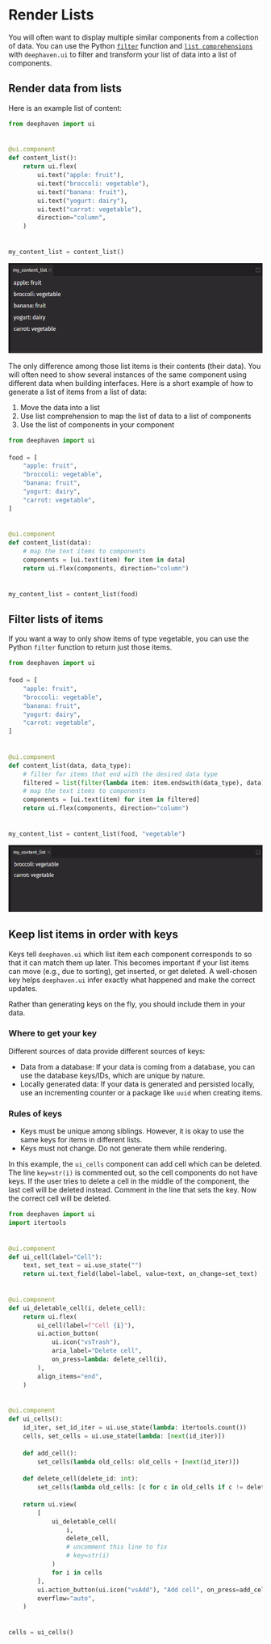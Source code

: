 # Render Lists

You will often want to display multiple similar components from a collection of data. You can use the Python [`filter`](https://docs.python.org/3/library/functions.html#filter) function and [`list comprehensions`](https://docs.python.org/3/tutorial/datastructures.html#list-comprehensions) with `deephaven.ui` to filter and transform your list of data into a list of components.

## Render data from lists

Here is an example list of content:

```python
from deephaven import ui


@ui.component
def content_list():
    return ui.flex(
        ui.text("apple: fruit"),
        ui.text("broccoli: vegetable"),
        ui.text("banana: fruit"),
        ui.text("yogurt: dairy"),
        ui.text("carrot: vegetable"),
        direction="column",
    )


my_content_list = content_list()
```

![my_content_list](../_assets/render_lists1.png)

The only difference among those list items is their contents (their data). You will often need to show several instances of the same component using different data when building interfaces. Here is a short example of how to generate a list of items from a list of data:

1. Move the data into a list
2. Use list comprehension to map the list of data to a list of components
3. Use the list of components in your component

```python
from deephaven import ui

food = [
    "apple: fruit",
    "broccoli: vegetable",
    "banana: fruit",
    "yogurt: dairy",
    "carrot: vegetable",
]


@ui.component
def content_list(data):
    # map the text items to components
    components = [ui.text(item) for item in data]
    return ui.flex(components, direction="column")


my_content_list = content_list(food)
```

## Filter lists of items

If you want a way to only show items of type vegetable, you can use the Python `filter` function to return just those items.

```python
from deephaven import ui

food = [
    "apple: fruit",
    "broccoli: vegetable",
    "banana: fruit",
    "yogurt: dairy",
    "carrot: vegetable",
]


@ui.component
def content_list(data, data_type):
    # filter for items that end with the desired data type
    filtered = list(filter(lambda item: item.endswith(data_type), data))
    # map the text items to components
    components = [ui.text(item) for item in filtered]
    return ui.flex(components, direction="column")


my_content_list = content_list(food, "vegetable")
```

![my_content_list2](../_assets/render_lists2.png)

## Keep list items in order with keys

Keys tell `deephaven.ui` which list item each component corresponds to so that it can match them up later. This becomes important if your list items can move (e.g., due to sorting), get inserted, or get deleted. A well-chosen key helps `deephaven.ui` infer exactly what happened and make the correct updates.

Rather than generating keys on the fly, you should include them in your data.

### Where to get your key

Different sources of data provide different sources of keys:

- Data from a database: If your data is coming from a database, you can use the database keys/IDs, which are unique by nature.
- Locally generated data: If your data is generated and persisted locally, use an incrementing counter or a package like `uuid` when creating items.

### Rules of keys

- Keys must be unique among siblings. However, it is okay to use the same keys for items in different lists.
- Keys must not change. Do not generate them while rendering.

In this example, the `ui_cells` component can add cell which can be deleted. The line `key=str(i)` is commented out, so the cell components do not have keys. If the user tries to delete a cell in the middle of the component, the last cell will be deleted instead. Comment in the line that sets the key. Now the correct cell will be deleted.

```python
from deephaven import ui
import itertools


@ui.component
def ui_cell(label="Cell"):
    text, set_text = ui.use_state("")
    return ui.text_field(label=label, value=text, on_change=set_text)


@ui.component
def ui_deletable_cell(i, delete_cell):
    return ui.flex(
        ui_cell(label=f"Cell {i}"),
        ui.action_button(
            ui.icon("vsTrash"),
            aria_label="Delete cell",
            on_press=lambda: delete_cell(i),
        ),
        align_items="end",
    )


@ui.component
def ui_cells():
    id_iter, set_id_iter = ui.use_state(lambda: itertools.count())
    cells, set_cells = ui.use_state(lambda: [next(id_iter)])

    def add_cell():
        set_cells(lambda old_cells: old_cells + [next(id_iter)])

    def delete_cell(delete_id: int):
        set_cells(lambda old_cells: [c for c in old_cells if c != delete_id])

    return ui.view(
        [
            ui_deletable_cell(
                i,
                delete_cell,
                # uncomment this line to fix
                # key=str(i)
            )
            for i in cells
        ],
        ui.action_button(ui.icon("vsAdd"), "Add cell", on_press=add_cell),
        overflow="auto",
    )


cells = ui_cells()
```
